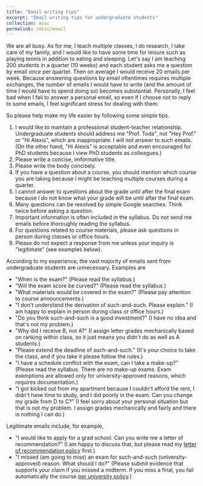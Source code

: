 ```yaml
---
title: "Email writing tips"
excerpt: "Email writing tips for undergraduate students"
collection: misc
permalink: /misc/email
---
```


We are all busy. As for me, I teach multiple classes, I do research, I take care of my family, and I would like to have some time for leisure such as playing tennis in addition to eating and sleeping. Let's say I am teaching 200 students in a quarter (10 weeks) and each student asks me a question by email *once* per quarter. Then on average I would receive 20 emails per week. Because answering questions by email oftentimes requires multiple exchanges, the number of emails I would have to write (and the amount of time I would have to spend doing so) becomes substantial. Personally, I feel bad when I fail to answer a personal email, so even if I choose not to reply to some emails, I feel significant stress for dealing with them.

So please help make my life easier by following some simple tips.
1. I would like to maintain a professional student-teacher relationship. Undergraduate students should address me "Prof. Toda", not "Hey Prof." or "Hi Alexis", which are inappropriate. I will not answer to such emails. (On the other hand, "Hi Alexis" is acceptable and even encouraged for PhD students because I view PhD students as colleagues.)
2. Please write a concise, imformative title.
3. Please write the body concisely.
4. If you have a question about a course, you should mention which course you are taking because I might be teaching multiple courses during a quarter.
5. I cannot answer to questions about the grade until after the final exam because I do not know what your grade will be until after the final exam.
6. Many questions can be resolved by simple Google searches. Think twice before asking a question.
7. Important information is often included in the syllabus. Do not send me emails before thoroughly reading the syllabus.
8. For questions related to course materials, please ask questions in person during classes or office hours.
9. Please do not expect a response from me unless your inquiry is "legitimate" (see examples below).

According to my experience, the vast majority of emails sent from undergraduate students are unnecessary. Examples are
- "When is the exam?" (Please read the syllabus.)
- "Will the exam score be curved?" (Please read the syllabus.)
- "What materials would be covered in the exam?" (Please pay attention to course announcements.)
- "I don't understand the derivation of such-and-such. Please explain." (I am happy to explain in person during class or office hours.)
- "Do you think such-and-such is a good investment?" (I have no idea and that's not my problem.)
- "Why did I receive B, not A?" (I assign letter grades mechanically based on ranking within class, so it just means you didn't do as well as A students.)
- "Please extend the deadline of such-and-such." (It's your choice to take the class, and if you take it please follow the rules.)
- "I have a schedule conflict with the exam, can I take a make-up?" (Please read the syllabus. There are no make-up exams. Exam exemptions are allowed only for university-approved reasons, which requires documentation.)
- "I got kicked out from my apartment because I couldn't afford the rent, I didn't have time to study, and I did poorly in the exam. Can you change my grade from D to C?" (I feel sorry about your personal situation but that is not my problem. I assign grades mechanically and fairly and there is nothing I can do.)

Legitimate emails include, for example,
- "I would like to apply for a grad school. Can you write me a letter of recommendation?" (I am happy to discuss that, but please read my [letter of recommendation policy](https://alexisakira.github.io/misc/letter-of-recommendation) first.)
- "I missed (am going to miss) an exam for such-and-such (university-approved) reason. What should I do?" (Please submit evidence that supports your claim if you missed a midterm. If you miss a final, you fail automatically the course [per university policy](https://senate.ucsd.edu/operating-procedures/educational-policies/courses/epc-policies-on-courses/policy-exams-including-midterms-final-exams-and-religious-accommodations-for-exams/).)
